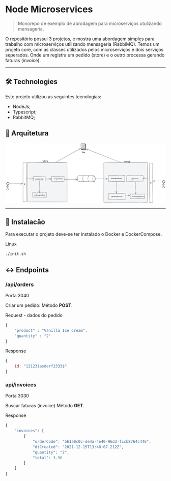 

# Node Microservices

> Monorepo de exemplo de abrodagem para microserviços utulizando mensageria.

O repositório possui 3 projetos, e mostra uma abordagem simples para trabalho com microserviços utilizando mensageria (RabbiMQ).
Temos um projeto core, com as classes utilizados pelos microserviços e dois serviços seperados. Onde um registra um pedido (store) e o outro processa gerando faturas (invoice).

---


## :hammer_and_wrench: Technologies

Este projeto utilizou as seguintes tecnologias:

* NodeJs;
* Typescript;
* RabbitMQ;

## :triangular_ruler: Arquitetura

![Arch](./docs/arch.png)

---

## :floppy_disk: Instalacão

Para executar o projeto deve-se ter instalado o Docker e DockerCompose.

Linux

```sh
./init.sh
```

## :left_right_arrow: Endpoints

### /api/orders

Porta 3040

Criar um pedido:
Método **POST**.

Request - dados do pedido
```javascript
{
	"product" : "Vanilla Ice Cream",
	"quantity" : "2"
}
```

Response
```javascript
{
	id: "121231asderf2333$"
}
```

### api/invoices

Porta 3030

Buscar faturas (invoice)
Método **GET**.

Response
```javascript
{
    "invoices": [
        {
            "orderCode": "561a0c0c-de4a-4e40-96d3-fccb8764c446",
            "dtCreated": "2021-12-15T13:48:07.212Z",
            "quantity": "2",
            "total": 3.98
        }
    ]
}
```

[version-image]: https://img.shields.io/badge/Version-1.0.0-brightgreen?style=for-the-badge&logo=appveyor
[Backend-image]: https://img.shields.io/badge/Backend-Java%208-important?style=for-the-badge
[Backend-url]: https://img.shields.io/badge/Backend-Java%208-important?style=for-the-badge